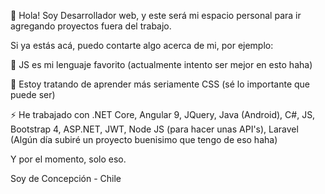 

<!--
**IanStuardo-Dev/IanStuardo-Dev** is a ✨ _special_ ✨ repository because its `README.md` (this file) appears on your GitHub profile.

Here are some ideas to get you started:

- 🔭 I’m currently working on ...
- 🌱 I’m currently learning ...
- 👯 I’m looking to collaborate on ...
- 🤔 I’m looking for help with ...
- 💬 Ask me about ...
- 📫 How to reach me: ...
- 😄 Pronouns: ...
- ⚡ Fun fact: ...
-->

👋 Hola! Soy Desarrollador web, y este será mi espacio personal para ir agregando proyectos fuera del trabajo.

Si ya estás acá, puedo contarte algo acerca de mi, por ejemplo:

🔭 JS es mi lenguaje favorito (actualmente intento ser mejor en esto haha)

🤔 Estoy tratando de aprender más seriamente CSS (sé lo importante que puede ser)

⚡ He trabajado con .NET Core, Angular 9, JQuery, Java (Android), C#, JS, Bootstrap 4, ASP.NET, JWT, Node JS (para hacer unas API's), Laravel (Algún día subiré un proyecto buenisimo que tengo de eso haha)

Y por el momento, solo eso.

Soy de Concepción - Chile
